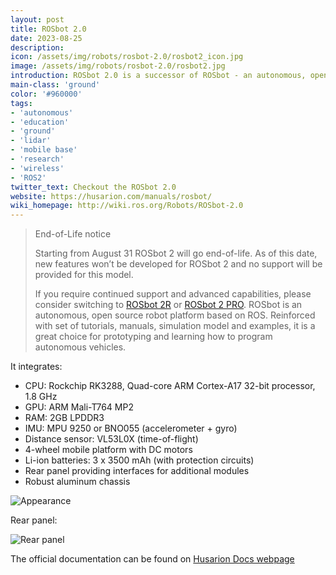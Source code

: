 ```yaml
---
layout: post
title: ROSbot 2.0
date: 2023-08-25
description:
icon: /assets/img/robots/rosbot-2.0/rosbot2_icon.jpg
image: /assets/img/robots/rosbot-2.0/rosbot2.jpg
introduction: ROSbot 2.0 is a successor of ROSbot - an autonomous, open source robot platform, equipped with an RGBD camera. It can be used as a learning platform for ROS as well as a base for a variety of robotic applications.
main-class: 'ground'
color: '#960000'
tags:
- 'autonomous'
- 'education'
- 'ground'
- 'lidar'
- 'mobile base'
- 'research'
- 'wireless'
- 'ROS2'
twitter_text: Checkout the ROSbot 2.0
website: https://husarion.com/manuals/rosbot/
wiki_homepage: http://wiki.ros.org/Robots/ROSbot-2.0
---
```


> End-of-Life notice
>
> Starting from August 31 ROSbot 2 will go end-of-life. As of this date, new features won’t be developed for ROSbot 2 and no support will be provided for this model.
>
> If you require continued support and advanced capabilities, please consider switching to [ROSbot 2R](./2023-08-25-rosbot-2r.md) or [ROSbot 2 PRO](./2023-08-31-rosbot-2.0-pro.md).
> ROSbot is an autonomous, open source robot platform based on ROS. Reinforced with set of tutorials, manuals, simulation model and examples, it is a great choice for prototyping and learning how to program autonomous vehicles.

It integrates:

- CPU: Rockchip RK3288, Quad-core ARM Cortex-A17 32-bit processor, 1.8 GHz
- GPU: ARM Mali-T764 MP2
- RAM: 2GB LPDDR3
- IMU: MPU 9250 or BNO055 (accelerometer + gyro)
- Distance sensor: VL53L0X (time-of-flight)
- 4-wheel mobile platform with DC motors
- Li-ion batteries: 3 x 3500 mAh (with protection circuits)
- Rear panel providing interfaces for additional modules
- Robust aluminum chassis


![Appearance](/assets/img/robots/rosbot-2.0/rosbot2_appearance.jpg)

Rear panel:

![Rear panel](/assets/img/robots/rosbot-2.0/rosbot2_rear_panel.png)

The official documentation can be found on [Husarion Docs webpage](https://husarion.com/manuals/rosbot)
